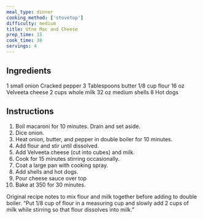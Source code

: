 ```yaml
---
meal_type: dinner
cooking_method: ['stovetop']
difficulty: medium
title: Utne Mac and Cheese
prep_time: 15
cook_time: 30
servings: 4
---
```


## Ingredients
1 small onion 
Cracked pepper
3 Tablespoons butter
1/8 cup flour
16 oz Velveeta cheese
2 cups whole milk
32 oz medium shells
8 Hot dogs

## Instructions
1. Boil macaroni for 10 minutes. Drain and set aside.
2. Dice onion.
3. Heat onion, butter, and pepper in double boiler for 10 minutes.
4. Add flour and stir until dissolved.
5. Add Velveeta cheese (cut into cubes) and milk.
6. Cook for 15 minutes stirring occasionally.
7. Coat a large pan with cooking spray.
8. Add shells and hot dogs.
9. Pour cheese sauce over top
10. Bake at 350 for 30 minutes.



Original recipe notes to mix flour and milk together before adding to double boiler. “Put 1/8 cup of flour in a measuring cup and slowly add 2 cups of milk while stirring so that flour dissolves into milk.”
